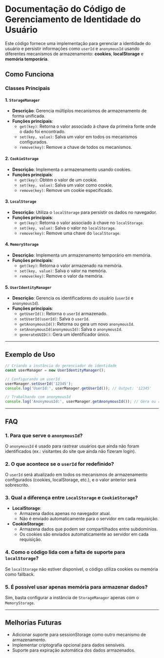 # Documentação do Código de Gerenciamento de Identidade do Usuário

Este código fornece uma implementação para gerenciar a identidade do usuário e persistir informações como `userId` e `anonymousId` usando diferentes mecanismos de armazenamento: **cookies**, **localStorage** e **memória temporária**.

## Como Funciona

### **Classes Principais**

#### 1. **`StorageManager`**
- **Descrição**: Gerencia múltiplos mecanismos de armazenamento de forma unificada.
- **Funções principais**:
  - `get(key)`: Retorna o valor associado à chave da primeira fonte onde o dado foi encontrado.
  - `set(key, value)`: Salva um valor em todos os mecanismos configurados.
  - `remove(key)`: Remove a chave de todos os mecanismos.

#### 2. **`CookieStorage`**
- **Descrição**: Implementa o armazenamento usando cookies.
- **Funções principais**:
  - `get(key)`: Obtém o valor de um cookie.
  - `set(key, value)`: Salva um valor como cookie.
  - `remove(key)`: Remove um cookie especificado.

#### 3. **`LocalStorage`**
- **Descrição**: Utiliza o `localStorage` para persistir os dados no navegador.
- **Funções principais**:
  - `get(key)`: Retorna o valor associado à chave no `localStorage`.
  - `set(key, value)`: Salva o valor no `localStorage`.
  - `remove(key)`: Remove uma chave do `localStorage`.

#### 4. **`MemoryStorage`**
- **Descrição**: Implementa um armazenamento temporário em memória.
- **Funções principais**:
  - `get(key)`: Retorna o valor armazenado na memória.
  - `set(key, value)`: Salva o valor na memória.
  - `remove(key)`: Remove o valor da memória.

#### 5. **`UserIdentityManager`**
- **Descrição**: Gerencia os identificadores do usuário (`userId` e `anonymousId`).
- **Funções principais**:
  - `getUserId()`: Retorna o `userId` armazenado.
  - `setUserId(userId)`: Salva o `userId`.
  - `getAnonymousId()`: Retorna ou gera um novo `anonymousId`.
  - `setAnonymousId(anonymousId)`: Salva o `anonymousId`.
  - `generateUUID()`: Gera um identificador único.

---

## Exemplo de Uso

```javascript
// Criando a instância do gerenciador de identidade
const userManager = new UserIdentityManager();

// Configurando um userId
userManager.setUserId('12345');
console.log('UserId:', userManager.getUserId()); // Output: '12345'

// Trabalhando com anonymousId
console.log('AnonymousId:', userManager.getAnonymousId()); // Gera ou retorna um anonymousId existente
```

---

## FAQ

### **1. Para que serve o `anonymousId`?**
O `anonymousId` é usado para rastrear usuários que ainda não foram identificados (ex.: visitantes do site que ainda não fizeram login).

### **2. O que acontece se o `userId` for redefinido?**
O `userId` será atualizado em todos os mecanismos de armazenamento configurados (cookies, localStorage, etc.), e o valor anterior será sobrescrito.

### **3. Qual a diferença entre `LocalStorage` e `CookieStorage`?**
- **LocalStorage**:
  - Armazena dados apenas no navegador atual.
  - Não é enviado automaticamente para o servidor em cada requisição.
- **CookieStorage**:
  - Armazena dados que podem ser compartilhados entre subdomínios.
  - Os cookies são enviados automaticamente ao servidor em cada requisição.

### **4. Como o código lida com a falta de suporte para `localStorage`?**
Se `localStorage` não estiver disponível, o código utiliza cookies ou memória como fallback.

### **5. É possível usar apenas memória para armazenar dados?**
Sim, basta configurar a instância de `StorageManager` apenas com o `MemoryStorage`.

---

## Melhorias Futuras
- Adicionar suporte para sessionStorage como outro mecanismo de armazenamento.
- Implementar criptografia opcional para dados sensíveis.
- Suporte para expiração automática dos dados armazenados.
